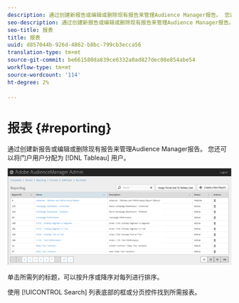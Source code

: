 ```yaml
---
description: 通过创建新报告或编辑或删除现有报告来管理Audience Manager报告。 您还可以将门户用户分配为Tableau用户。
seo-description: 通过创建新报告或编辑或删除现有报告来管理Audience Manager报告。 您还可以将门户用户分配为Tableau用户。
seo-title: 报表
title: 报表
uuid: d857044b-926d-4862-b8bc-799cb3ecca56
translation-type: tm+mt
source-git-commit: be661580da839ce6332a0ad827dec08e854abe54
workflow-type: tm+mt
source-wordcount: '114'
ht-degree: 2%

---
```



# 报表 {#reporting}

通过创建新报告或编辑或删除现有报告来管理Audience Manager报告。 您还可以将门户用户分配为 [!DNL Tableau] 用户。

<!-- c_reporting.xml -->

![](assets/reporting.png)

单击所需列的标题，可以按升序或降序对每列进行排序。

使用 [!UICONTROL Search] 列表底部的框或分页控件找到所需报表。
